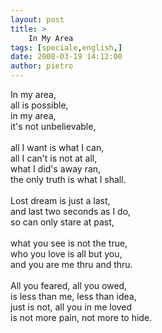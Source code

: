 ```yaml
---
layout: post
title: >
    In My Area
tags: [speciale,english,]
date: 2008-03-19 14:12:00
author: pietro
---
```

In my area,<br/>all is possible,<br/>in my area,<br/>it's not unbelievable,<br/><br/>all I want is what I can,<br/>all I can't is not at all,<br/>what I did's away ran,<br/>the only truth is what I shall.<br/><br/>Lost dream is just a last,<br/>and last two seconds as I do,<br/>so can only stare at past,<br/><br/>what you see is not the true,<br/>who you love is all but you,<br/>and you are me thru and thru.<br/><br/>All you feared, all you owed,<br/>is less than me, less than idea,<br/>just is not, all you in me loved<br/>is not more pain, not more to hide.
